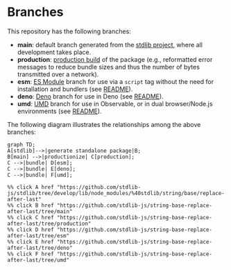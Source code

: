<!--

@license Apache-2.0

Copyright (c) 2022 The Stdlib Authors.

Licensed under the Apache License, Version 2.0 (the "License");
you may not use this file except in compliance with the License.
You may obtain a copy of the License at

    http://www.apache.org/licenses/LICENSE-2.0

Unless required by applicable law or agreed to in writing, software
distributed under the License is distributed on an "AS IS" BASIS,
WITHOUT WARRANTIES OR CONDITIONS OF ANY KIND, either express or implied.
See the License for the specific language governing permissions and
limitations under the License.

-->

# Branches

This repository has the following branches:

-   **main**: default branch generated from the [stdlib project][stdlib-url], where all development takes place.
-   **production**: [production build][production-url] of the package (e.g., reformatted error messages to reduce bundle sizes and thus the number of bytes transmitted over a network).
-   **esm**: [ES Module][esm-url] branch for use via a `script` tag without the need for installation and bundlers (see [README][esm-readme]).
-   **deno**: [Deno][deno-url] branch for use in Deno (see [README][deno-readme]).
-   **umd**: [UMD][umd-url] branch for use in Observable, or in dual browser/Node.js environments (see [README][umd-readme]).

The following diagram illustrates the relationships among the above branches:

```mermaid
graph TD;
A[stdlib]-->|generate standalone package|B;
B[main] -->|productionize| C[production];
C -->|bundle| D[esm];
C -->|bundle| E[deno];
C -->|bundle| F[umd];

%% click A href "https://github.com/stdlib-js/stdlib/tree/develop/lib/node_modules/%40stdlib/string/base/replace-after-last"
%% click B href "https://github.com/stdlib-js/string-base-replace-after-last/tree/main"
%% click C href "https://github.com/stdlib-js/string-base-replace-after-last/tree/production"
%% click D href "https://github.com/stdlib-js/string-base-replace-after-last/tree/esm"
%% click E href "https://github.com/stdlib-js/string-base-replace-after-last/tree/deno"
%% click F href "https://github.com/stdlib-js/string-base-replace-after-last/tree/umd"
```

[stdlib-url]: https://github.com/stdlib-js/stdlib/tree/develop/lib/node_modules/%40stdlib/string/base/replace-after-last
[production-url]: https://github.com/stdlib-js/string-base-replace-after-last/tree/production
[deno-url]: https://github.com/stdlib-js/string-base-replace-after-last/tree/deno
[deno-readme]: https://github.com/stdlib-js/string-base-replace-after-last/blob/deno/README.md
[umd-url]: https://github.com/stdlib-js/string-base-replace-after-last/tree/umd
[umd-readme]: https://github.com/stdlib-js/string-base-replace-after-last/blob/umd/README.md
[esm-url]: https://github.com/stdlib-js/string-base-replace-after-last/tree/esm
[esm-readme]: https://github.com/stdlib-js/string-base-replace-after-last/blob/esm/README.md